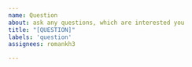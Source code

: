 ```yaml
---
name: Question
about: ask any questions, which are interested you
title: "[QUESTION]"
labels: 'question'
assignees: romankh3

---
```


